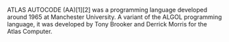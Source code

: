 ATLAS AUTOCODE (AA)[1][2] was a programming language developed around 1965 at Manchester University. A variant of the ALGOL programming language, it was developed by Tony Brooker and Derrick Morris for the Atlas Computer.
